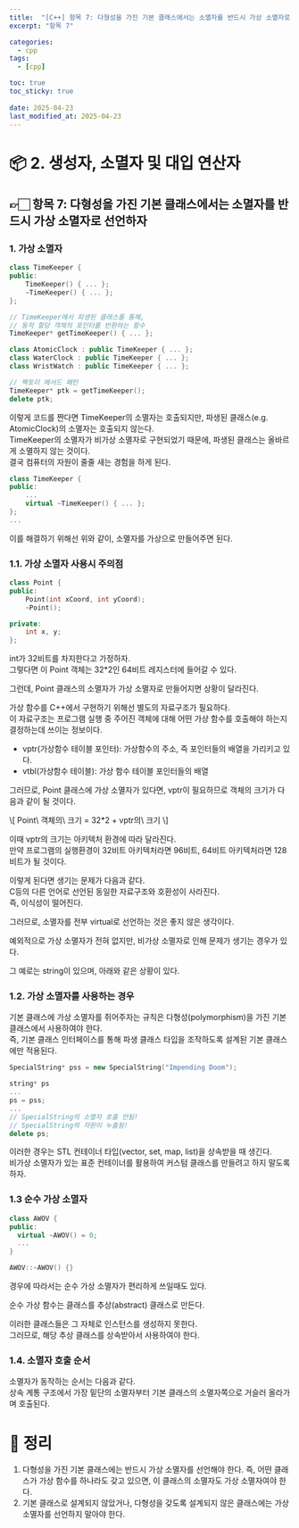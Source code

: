 ```yaml
---
title:  "[C++] 항목 7: 다형성을 가진 기본 클래스에서는 소멸자를 반드시 가상 소멸자로 선언하자"
excerpt: "항목 7"

categories:
  - cpp
tags:
  - [cpp]

toc: true
toc_sticky: true
 
date: 2025-04-23
last_modified_at: 2025-04-23
---
```

# 📦 2. 생성자, 소멸자 및 대입 연산자
## 👉🏻 항목 7: 다형성을 가진 기본 클래스에서는 소멸자를 반드시 가상 소멸자로 선언하자

### 1. 가상 소멸자

```cpp
class TimeKeeper {
public:
	TimeKeeper() { ... };
	~TimeKeeper() { ... };
};

// TimeKeeper에서 파생된 클래스를 통해,
// 동적 할당 객체의 포인터를 반환하는 함수
TimeKeeper* getTimeKeeper() { ... };

class AtomicClock : public TimeKeeper { ... };
class WaterClock : public TimeKeeper { ... };
class WristWatch : public TimeKeeper { ... };

// 팩토리 메서드 패턴
TimeKeeper* ptk = getTimeKeeper();
delete ptk;
```

이렇게 코드를 짠다면 TimeKeeper의 소멸자는 호출되지만, 파생된 클래스(e.g. AtomicClock)의 소멸자는 호출되지 않는다.  
TimeKeeper의 소멸자가 비가상 소멸자로 구현되었기 때문에, 파생된 클래스는 올바르게 소멸하지 않는 것이다.  
결국 컴퓨터의 자원이 줄줄 새는 경험을 하게 된다.

```cpp
class TimeKeeper {
public:
	...
	virtual ~TimeKeeper() { ... };
};
...
```

이를 해결하기 위해선 위와 같이, 소멸자를 가상으로 만들어주면 된다.

### 1.1. 가상 소멸자 사용시 주의점

```cpp
class Point {
public:
	Point(int xCoord, int yCoord);
	~Point();

private:
	int x, y;
};
```

int가 32비트를 차지한다고 가정하자.  
그렇다면 이 Point 객체는 32*2인 64비트 레지스터에 들어갈 수 있다.

그런데, Point 클래스의 소멸자가 가상 소멸자로 만들어지면 상황이 달라진다.

가상 함수를 C++에서 구현하기 위해선 별도의 자료구조가 필요하다.  
이 자료구조는 프로그램 실행 중 주어진 객체에 대해 어떤 가상 함수를 호출해야 하는지 결정하는데 쓰이는 정보이다.  
- vptr(가상함수 테이블 포인터): 가상함수의 주소, 즉 포인터들의 배열을 가리키고 있다.
- vtbl(가상함수 테이블): 가상 함수 테이블 포인터들의 배열

그러므로, Point 클래스에 가상 소멸자가 있다면, vptr이 필요하므로 객체의 크기가 다음과 같이 될 것이다.

\\[
Point\ 객체의\ 크기 = 32*2 + vptr의\ 크기
\\]

이때 vptr의 크기는 아키텍처 환경에 따라 달라진다.  
만약 프로그램의 실행환경이 32비트 아키텍처라면 96비트, 64비트 아키텍처라면 128비트가 될 것이다.

이렇게 된다면 생기는 문제가 다음과 같다.  
C등의 다른 언어로 선언된 동일한 자료구조와 호환성이 사라진다.  
즉, 이식성이 떨어진다.

그러므로, 소멸자를 전부 virtual로 선언하는 것은 좋지 않은 생각이다.

예외적으로 가상 소멸자가 전혀 없지만, 비가상 소멸자로 인해 문제가 생기는 경우가 있다.

그 예로는 string이 있으며, 아래와 같은 상황이 있다.

### 1.2. 가상 소멸자를 사용하는 경우

기본 클래스에 가상 소멸자를 쥐어주자는 규칙은 다형성(polymorphism)을 가진 기본 클래스에서 사용하여야 한다.  
즉, 기본 클래스 인터페이스를 통해 파생 클래스 타입을 조작하도록 설계된 기본 클래스에만 적용된다.

```cpp
SpecialString* pss = new SpecialString("Impending Doom");

string* ps
...
ps = pss;
...
// SpecialString의 소멸자 호출 안됨!
// SpecialString의 자원이 누출됨!
delete ps;
```

이러한 경우는 STL 컨테이너 타입(vector, set, map, list)을 상속받을 때 생긴다.  
비가상 소멸자가 있는 표준 컨테이너를 활용하여 커스텀 클래스를 만들려고 하지 말도록 하자.

### 1.3 순수 가상 소멸자

```cpp
class AWOV {
public:
  virtual ~AWOV() = 0;
  ...
}

AWOV::~AWOV() {}
```

경우에 따라서는 순수 가상 소멸자가 편리하게 쓰일때도 있다.

순수 가상 함수는 클래스를 추상(abstract) 클래스로 만든다.

이러한 클래스들은 그 자체로 인스턴스를 생성하지 못한다.  
그러므로, 해당 추상 클래스를 상속받아서 사용하여야 한다.

### 1.4. 소멸자 호출 순서

소멸자가 동작하는 순서는 다음과 같다.  
상속 계통 구조에서 가장 밑단의 소멸자부터 기본 클래스의 소멸자쪽으로 거슬러 올라가며 호출된다.

# 🧐 정리

1. 다형성을 가진 기본 클래스에는 반드시 가상 소멸자를 선언해야 한다. 즉, 어떤 클래스가 가상 함수를 하나라도 갖고 있으면, 이 클래스의 소멸자도 가상 소멸자여야 한다.
2. 기본 클래스로 설계되지 않았거나, 다형성을 갖도록 설계되지 않은 클래스에는 가상 소멸자를 선언하지 말아야 한다.